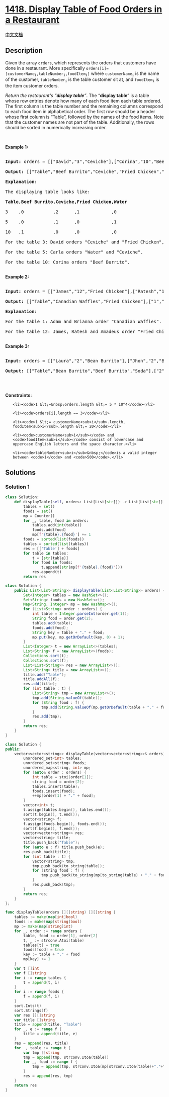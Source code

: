 # [1418. Display Table of Food Orders in a Restaurant](https://leetcode.com/problems/display-table-of-food-orders-in-a-restaurant)

[中文文档](/solution/1400-1499/1418.Display%20Table%20of%20Food%20Orders%20in%20a%20Restaurant/README.md)

<!-- tags:Array,Hash Table,String,Ordered Set,Sorting -->

## Description

<p>Given&nbsp;the array <code>orders</code>, which represents the orders that customers have done in a restaurant. More specifically&nbsp;<code>orders[i]=[customerName<sub>i</sub>,tableNumber<sub>i</sub>,foodItem<sub>i</sub>]</code> where <code>customerName<sub>i</sub></code> is the name of the customer, <code>tableNumber<sub>i</sub></code>&nbsp;is the table customer sit at, and <code>foodItem<sub>i</sub></code>&nbsp;is the item customer orders.</p>

<p><em>Return the restaurant&#39;s &ldquo;<strong>display table</strong>&rdquo;</em>. The &ldquo;<strong>display table</strong>&rdquo; is a table whose row entries denote how many of each food item each table ordered. The first column is the table number and the remaining columns correspond to each food item in alphabetical order. The first row should be a header whose first column is &ldquo;Table&rdquo;, followed by the names of the food items. Note that the customer names are not part of the table. Additionally, the rows should be sorted in numerically increasing order.</p>

<p>&nbsp;</p>

<p><strong class="example">Example 1:</strong></p>

<pre>

<strong>Input:</strong> orders = [[&quot;David&quot;,&quot;3&quot;,&quot;Ceviche&quot;],[&quot;Corina&quot;,&quot;10&quot;,&quot;Beef Burrito&quot;],[&quot;David&quot;,&quot;3&quot;,&quot;Fried Chicken&quot;],[&quot;Carla&quot;,&quot;5&quot;,&quot;Water&quot;],[&quot;Carla&quot;,&quot;5&quot;,&quot;Ceviche&quot;],[&quot;Rous&quot;,&quot;3&quot;,&quot;Ceviche&quot;]]

<strong>Output:</strong> [[&quot;Table&quot;,&quot;Beef Burrito&quot;,&quot;Ceviche&quot;,&quot;Fried Chicken&quot;,&quot;Water&quot;],[&quot;3&quot;,&quot;0&quot;,&quot;2&quot;,&quot;1&quot;,&quot;0&quot;],[&quot;5&quot;,&quot;0&quot;,&quot;1&quot;,&quot;0&quot;,&quot;1&quot;],[&quot;10&quot;,&quot;1&quot;,&quot;0&quot;,&quot;0&quot;,&quot;0&quot;]] 

<strong>Explanation:

</strong>The displaying table looks like:

<strong>Table,Beef Burrito,Ceviche,Fried Chicken,Water</strong>

3    ,0           ,2      ,1            ,0

5    ,0           ,1      ,0            ,1

10   ,1           ,0      ,0            ,0

For the table 3: David orders &quot;Ceviche&quot; and &quot;Fried Chicken&quot;, and Rous orders &quot;Ceviche&quot;.

For the table 5: Carla orders &quot;Water&quot; and &quot;Ceviche&quot;.

For the table 10: Corina orders &quot;Beef Burrito&quot;. 

</pre>

<p><strong class="example">Example 2:</strong></p>

<pre>

<strong>Input:</strong> orders = [[&quot;James&quot;,&quot;12&quot;,&quot;Fried Chicken&quot;],[&quot;Ratesh&quot;,&quot;12&quot;,&quot;Fried Chicken&quot;],[&quot;Amadeus&quot;,&quot;12&quot;,&quot;Fried Chicken&quot;],[&quot;Adam&quot;,&quot;1&quot;,&quot;Canadian Waffles&quot;],[&quot;Brianna&quot;,&quot;1&quot;,&quot;Canadian Waffles&quot;]]

<strong>Output:</strong> [[&quot;Table&quot;,&quot;Canadian Waffles&quot;,&quot;Fried Chicken&quot;],[&quot;1&quot;,&quot;2&quot;,&quot;0&quot;],[&quot;12&quot;,&quot;0&quot;,&quot;3&quot;]] 

<strong>Explanation:</strong> 

For the table 1: Adam and Brianna order &quot;Canadian Waffles&quot;.

For the table 12: James, Ratesh and Amadeus order &quot;Fried Chicken&quot;.

</pre>

<p><strong class="example">Example 3:</strong></p>

<pre>

<strong>Input:</strong> orders = [[&quot;Laura&quot;,&quot;2&quot;,&quot;Bean Burrito&quot;],[&quot;Jhon&quot;,&quot;2&quot;,&quot;Beef Burrito&quot;],[&quot;Melissa&quot;,&quot;2&quot;,&quot;Soda&quot;]]

<strong>Output:</strong> [[&quot;Table&quot;,&quot;Bean Burrito&quot;,&quot;Beef Burrito&quot;,&quot;Soda&quot;],[&quot;2&quot;,&quot;1&quot;,&quot;1&quot;,&quot;1&quot;]]

</pre>

<p>&nbsp;</p>

<p><strong>Constraints:</strong></p>

<ul>

    <li><code>1 &lt;=&nbsp;orders.length &lt;= 5 * 10^4</code></li>

    <li><code>orders[i].length == 3</code></li>

    <li><code>1 &lt;= customerName<sub>i</sub>.length, foodItem<sub>i</sub>.length &lt;= 20</code></li>

    <li><code>customerName<sub>i</sub></code> and <code>foodItem<sub>i</sub></code> consist of lowercase and uppercase English letters and the space character.</li>

    <li><code>tableNumber<sub>i</sub>&nbsp;</code>is a valid integer between <code>1</code> and <code>500</code>.</li>

</ul>

## Solutions

### Solution 1

<!-- tabs:start -->

```python
class Solution:
    def displayTable(self, orders: List[List[str]]) -> List[List[str]]:
        tables = set()
        foods = set()
        mp = Counter()
        for _, table, food in orders:
            tables.add(int(table))
            foods.add(food)
            mp[f'{table}.{food}'] += 1
        foods = sorted(list(foods))
        tables = sorted(list(tables))
        res = [['Table'] + foods]
        for table in tables:
            t = [str(table)]
            for food in foods:
                t.append(str(mp[f'{table}.{food}']))
            res.append(t)
        return res
```

```java
class Solution {
    public List<List<String>> displayTable(List<List<String>> orders) {
        Set<Integer> tables = new HashSet<>();
        Set<String> foods = new HashSet<>();
        Map<String, Integer> mp = new HashMap<>();
        for (List<String> order : orders) {
            int table = Integer.parseInt(order.get(1));
            String food = order.get(2);
            tables.add(table);
            foods.add(food);
            String key = table + "." + food;
            mp.put(key, mp.getOrDefault(key, 0) + 1);
        }
        List<Integer> t = new ArrayList<>(tables);
        List<String> f = new ArrayList<>(foods);
        Collections.sort(t);
        Collections.sort(f);
        List<List<String>> res = new ArrayList<>();
        List<String> title = new ArrayList<>();
        title.add("Table");
        title.addAll(f);
        res.add(title);
        for (int table : t) {
            List<String> tmp = new ArrayList<>();
            tmp.add(String.valueOf(table));
            for (String food : f) {
                tmp.add(String.valueOf(mp.getOrDefault(table + "." + food, 0)));
            }
            res.add(tmp);
        }
        return res;
    }
}
```

```cpp
class Solution {
public:
    vector<vector<string>> displayTable(vector<vector<string>>& orders) {
        unordered_set<int> tables;
        unordered_set<string> foods;
        unordered_map<string, int> mp;
        for (auto& order : orders) {
            int table = stoi(order[1]);
            string food = order[2];
            tables.insert(table);
            foods.insert(food);
            ++mp[order[1] + "." + food];
        }
        vector<int> t;
        t.assign(tables.begin(), tables.end());
        sort(t.begin(), t.end());
        vector<string> f;
        f.assign(foods.begin(), foods.end());
        sort(f.begin(), f.end());
        vector<vector<string>> res;
        vector<string> title;
        title.push_back("Table");
        for (auto e : f) title.push_back(e);
        res.push_back(title);
        for (int table : t) {
            vector<string> tmp;
            tmp.push_back(to_string(table));
            for (string food : f) {
                tmp.push_back(to_string(mp[to_string(table) + "." + food]));
            }
            res.push_back(tmp);
        }
        return res;
    }
};
```

```go
func displayTable(orders [][]string) [][]string {
	tables := make(map[int]bool)
	foods := make(map[string]bool)
	mp := make(map[string]int)
	for _, order := range orders {
		table, food := order[1], order[2]
		t, _ := strconv.Atoi(table)
		tables[t] = true
		foods[food] = true
		key := table + "." + food
		mp[key] += 1
	}
	var t []int
	var f []string
	for i := range tables {
		t = append(t, i)
	}
	for i := range foods {
		f = append(f, i)
	}
	sort.Ints(t)
	sort.Strings(f)
	var res [][]string
	var title []string
	title = append(title, "Table")
	for _, e := range f {
		title = append(title, e)
	}
	res = append(res, title)
	for _, table := range t {
		var tmp []string
		tmp = append(tmp, strconv.Itoa(table))
		for _, food := range f {
			tmp = append(tmp, strconv.Itoa(mp[strconv.Itoa(table)+"."+food]))
		}
		res = append(res, tmp)
	}
	return res
}
```

<!-- tabs:end -->

<!-- end -->
